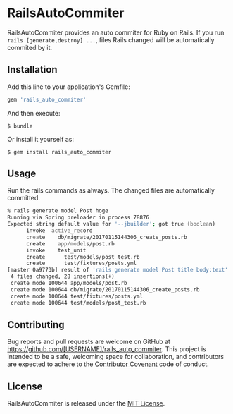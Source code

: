 # RailsAutoCommiter
RailsAutoCommiter provides an auto commiter for Ruby on Rails.
If you run `rails [generate,destroy] ...`, files Rails changed will be automatically commited by it.

## Installation

Add this line to your application's Gemfile:

```ruby
gem 'rails_auto_commiter'
```

And then execute:

    $ bundle

Or install it yourself as:

    $ gem install rails_auto_commiter

## Usage

Run the rails commands as always. The changed files are automatically committed.

```zsh
% rails generate model Post hoge
Running via Spring preloader in process 78876
Expected string default value for '--jbuilder'; got true (boolean)
      invoke  active_record
      create    db/migrate/20170115144306_create_posts.rb
      create    app/models/post.rb
      invoke    test_unit
      create      test/models/post_test.rb
      create      test/fixtures/posts.yml
[master 0a9773b] result of 'rails generate model Post title body:text'.
 4 files changed, 28 insertions(+)
 create mode 100644 app/models/post.rb
 create mode 100644 db/migrate/20170115144306_create_posts.rb
 create mode 100644 test/fixtures/posts.yml
 create mode 100644 test/models/post_test.rb
```

## Contributing

Bug reports and pull requests are welcome on GitHub at https://github.com/[USERNAME]/rails_auto_commiter. This project is intended to be a safe, welcoming space for collaboration, and contributors are expected to adhere to the [Contributor Covenant](http://contributor-covenant.org) code of conduct.

## License

RailsAutoCommiter is released under the [MIT License](http://www.opensource.org/licenses/MIT).

